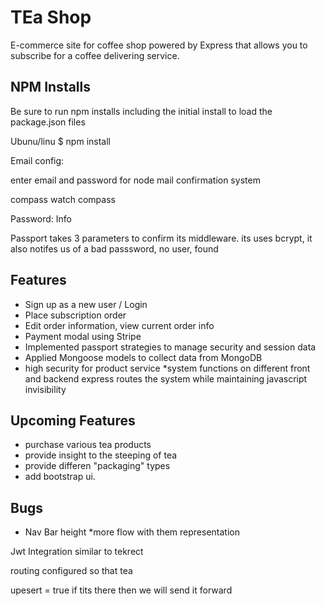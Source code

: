 # TEa Shop
E-commerce site for coffee shop powered by Express that allows you to subscribe for a coffee delivering service.  


## NPM Installs
Be sure to run npm installs including the initial install to load the package.json files

Ubunu/linu
$ npm install

Email config:

enter email and password for node mail confirmation system

compass watch compass

Password: Info

Passport takes 3 parameters to confirm its middleware.
its uses bcrypt, it also notifes us of a bad passsword, no user, found




## Features
* Sign up as a new user / Login
* Place subscription order
* Edit order information, view current order info
* Payment modal using Stripe
* Implemented passport strategies to manage security and session data
* Applied Mongoose models to collect data from MongoDB
* high security for product service
*system functions on different front and backend express routes the system while maintaining javascript invisibility

## Upcoming Features
* purchase various tea products
* provide insight to the steeping of tea
* provide differen "packaging" types
* add bootstrap ui.



## Bugs
* Nav Bar height
*more flow with them representation

Jwt Integration similar to tekrect

routing configured so that tea

upesert = true if tits there then we will send it forward
